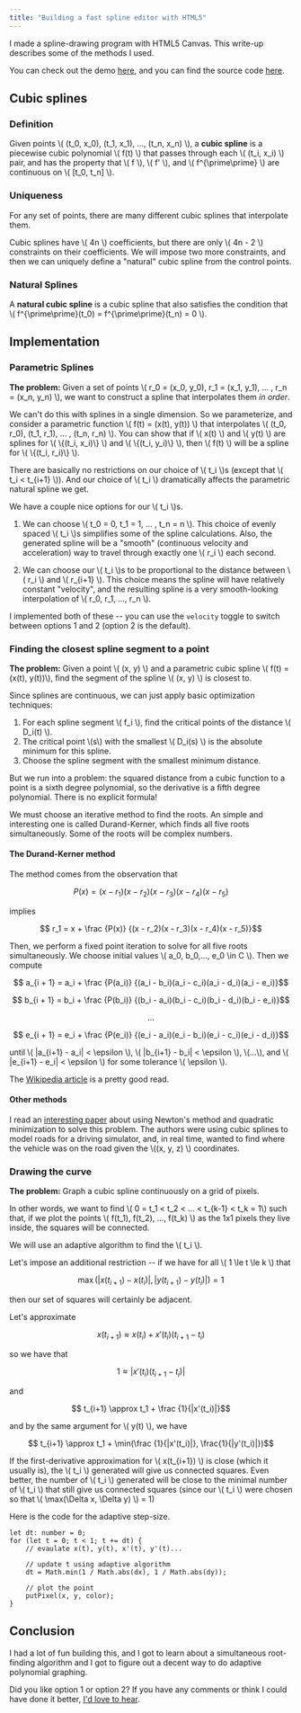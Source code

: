 ```yaml
---
title: "Building a fast spline editor with HTML5"
---
```


I made a spline-drawing program with HTML5 Canvas. This write-up describes some of the methods I used.

You can check out the demo [here](http://garygurlaskie.com/some-limits/), and you can find the source code [here](https://github.com/garyg1/some-limits/tree/master/src).

## Cubic splines

### Definition

Given points \\( (t_0, x_0), (t_1, x_1), ..., (t_n, x_n) \\), a __cubic spline__  is a piecewise cubic polynomial \\( f(t) \\) that passes through each \\( (t_i, x_i) \\) pair, and has the property that \\( f \\), \\( f' \\), and \\( f^{\prime\prime} \\) are continuous on \\( [t_0, t_n] \\).

### Uniqueness
For any set of points, there are many different cubic splines that interpolate them.

Cubic splines have \\( 4n \\) coefficients, but there are only \\( 4n - 2 \\) constraints on their coefficients. We will impose two more constraints, and then we can uniquely define a "natural" cubic spline from the control points.

### Natural Splines

A __natural cubic spline__ is a cubic spline that also satisfies the condition that \\( f^{\prime\prime}(t_0) = f^{\prime\prime}(t_n) = 0 \\).

## Implementation

### Parametric Splines

**The problem:** Given a set of points \\( r_0 = (x_0, y_0), r_1 = (x_1, y_1), ... , r_n = (x_n, y_n) \\), we want to construct a spline that interpolates them *in order*. 

We can't do this with splines in a single dimension. So we parameterize, and consider a parametric function \\( f(t) = (x(t), y(t)) \\) that interpolates \\( (t_0, r_0), (t_1, r_1), ... , (t_n, r_n) \\). You can show that if \\( x(t) \\) and \\( y(t) \\) are splines for \\( \\{(t_i, x_i)\\} \\) and \\( \\{(t_i, y_i)\\} \\), then \\( f(t) \\) will be a spline for \\( \\{(t_i, r_i)\\} \\).

There are basically no restrictions on our choice of \\( t_i \\)s (except that \\( t_i < t_{i+1} \\)). And our choice of \\( t_i \\) dramatically affects the parametric natural spline we get.

We have a couple nice options for our \\( t_i \\)s. 

1. We can choose \\( t_0 = 0, t_1 = 1, ... , t_n = n \\). This choice of evenly spaced \\( t_i \\)s simplifies some of the spline calculations. Also, the generated spline will be a "smooth" (continuous velocity and acceleration) way to travel through exactly one \\( r_i \\) each second.

2. We can choose our \\( t_i \\)s to be proportional to the distance between \\( r_i \\) and \\( r_{i+1} \\). This choice means the spline will have relatively constant "velocity", and the resulting spline is a very smooth-looking interpolation of \\( r_0, r_1, ..., r_n \\). 

I implemented both of these -- you can use the `velocity` toggle to switch between options 1 and 2 (option 2 is the default).

### Finding the closest spline segment to a point

**The problem:** Given a point \\( (x, y) \\) and a parametric cubic spline \\( f(t) = (x(t), y(t))\\), find the segment of the spline \\( (x, y) \\) is closest to.

Since splines are continuous, we can just apply basic optimization techniques:

1. For each spline segment \\( f_i \\), find the critical points of the distance \\( D_i(t) \\). 
2. The critical point \\(s\\) with the smallest \\( D_i(s) \\) is the absolute minimum for this spline.
3. Choose the spline segment with the smallest minimum distance.

But we run into a problem: the squared distance from a cubic function to a point is a sixth degree polynomial, so the derivative is a fifth degree polynomial. There is no explicit formula! 

We must choose an iterative method to find the roots. An simple and interesting one is called Durand-Kerner, which finds all five roots simultaneously. Some of the roots will be complex numbers.

#### The Durand-Kerner method

The method comes from the observation that

$$ P(x) = (x - r_1)(x - r_2)(x - r_3)(x - r_4)(x - r_5) $$

implies

$$ r_1 = x + \frac {P(x)} {(x - r_2)(x - r_3)(x - r_4)(x - r_5)}$$

Then, we perform a fixed point iteration to solve for all five roots simultaneously. We choose initial values \\( a_0, b_0,..., e_0 \in C \\). Then we compute

$$ a_{i + 1} = a_i + \frac {P(a_i)} {(a_i - b_i)(a_i - c_i)(a_i - d_i)(a_i - e_i)}$$

$$ b_{i + 1} = b_i + \frac {P(b_i)} {(b_i - a_i)(b_i - c_i)(b_i - d_i)(b_i - e_i)}$$

$$ ... $$

$$ e_{i + 1} = e_i + \frac {P(e_i)} {(e_i - a_i)(e_i - b_i)(e_i - c_i)(e_i - d_i)}$$

until \\( \|a_{i+1} - a_i\| < \\epsilon \\), \\( \|b_{i+1} - b_i\| < \\epsilon \\), \\(...\\), and \\( \|e_{i+1} - e_i\| < \\epsilon \\) for some tolerance \\( \epsilon \\). 

The [Wikipedia article](https://en.wikipedia.org/wiki/Durand%E2%80%93Kerner_method) is a pretty good read.

#### Other methods

I read an [interesting paper](http://homepage.divms.uiowa.edu/~atkinson/ftp/CurvesAndSufacesClosestPoint.pdf) about using Newton's method and quadratic minimization to solve this problem. The authors were using cubic splines to model roads for a driving simulator, and, in real time, wanted to find where the vehicle was on the road given the \\((x, y, z) \\) coordinates.

### Drawing the curve

**The problem:** Graph a cubic spline continuously on a grid of pixels.

In other words, we want to find \\( 0 = t_1 < t_2 < ... < t_{k-1} < t_k = 1\\) such that, if we plot the points \\( f(t_1), f(t_2), ..., f(t_k) \\) as the 1x1 pixels they live inside, the squares will be connected.

We will use an adaptive algorithm to find the \\( t_i \\).

Let's impose an additional restriction -- if we have for all \\( 1 \\le t \\le k \\) that

$$ \max(|x(t_{i+1}) - x(t_i)|, |y(t_{i+1}) - y(t_i)|) = 1$$

then our set of squares will certainly be adjacent. 

Let's approximate 

$$ x(t_{i+1}) \approx x(t_i) + x'(t_i) (t_{i+1} - t_i)$$

so we have that 

$$ 1 \approx |x'(t_i) (t_{i+1} - t_i)|$$

and 

$$ t_{i+1} \approx t_1 + \frac {1}{|x'(t_i)|}$$

and by the same argument for \\( y(t) \\), we have

$$ t_{i+1} \approx t_1 + \min(\frac {1}{|x'(t_i)|}, \frac{1}{|y'(t_i)|})$$

If the first-derivative approximation for \\( x(t_{i+1}) \\) is close (which it usually is), the \\( t_i \\) generated will give us connected squares. Even better, the number of \\( t_i \\) generated will be close to the minimal number of \\( t_i \\) that still give us connected squares (since our \\( t_i \\) were chosen so that \\( \\max(\\Delta x, \\Delta y) \\) = 1)

Here is the code for the adaptive step-size.

    let dt: number = 0;
    for (let t = 0; t < 1; t += dt) {
        // evaulate x(t), y(t), x'(t), y'(t)...
        
        // update t using adaptive algorithm
        dt = Math.min(1 / Math.abs(dx), 1 / Math.abs(dy));

        // plot the point
        putPixel(x, y, color);
    }

## Conclusion

I had a lot of fun building this, and I got to learn about a simultaneous root-finding algorithm and I got to figure out a decent way to do adaptive polynomial graphing. 

Did you like option 1 or option 2? If you have any comments or think I could have done it better, [I'd love to hear](mailto:garygurlaskie@gmail.com).
